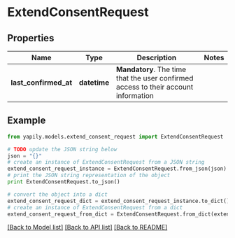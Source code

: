# ExtendConsentRequest


## Properties
Name | Type | Description | Notes
------------ | ------------- | ------------- | -------------
**last_confirmed_at** | **datetime** | __Mandatory__. The time that the user confirmed access to their account information | 

## Example

```python
from yapily.models.extend_consent_request import ExtendConsentRequest

# TODO update the JSON string below
json = "{}"
# create an instance of ExtendConsentRequest from a JSON string
extend_consent_request_instance = ExtendConsentRequest.from_json(json)
# print the JSON string representation of the object
print ExtendConsentRequest.to_json()

# convert the object into a dict
extend_consent_request_dict = extend_consent_request_instance.to_dict()
# create an instance of ExtendConsentRequest from a dict
extend_consent_request_from_dict = ExtendConsentRequest.from_dict(extend_consent_request_dict)
```
[[Back to Model list]](../README.md#documentation-for-models) [[Back to API list]](../README.md#documentation-for-api-endpoints) [[Back to README]](../README.md)


